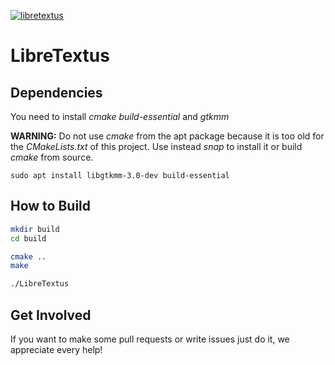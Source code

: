 [![libretextus](https://snapcraft.io//libretextus/badge.svg)](https://snapcraft.io/libretextus)

# LibreTextus

## Dependencies

You need to install *cmake* *build-essential* and *gtkmm*

**WARNING:** Do not use *cmake* from the apt package because it is too old for the *CMakeLists.txt* of this project. Use instead *snap* to install it or build *cmake* from source.

```
sudo apt install libgtkmm-3.0-dev build-essential
```

## How to Build

```bash
mkdir build
cd build

cmake ..
make

./LibreTextus
```

## Get Involved
If you want to make some pull requests or write issues just do it, we appreciate every help!
